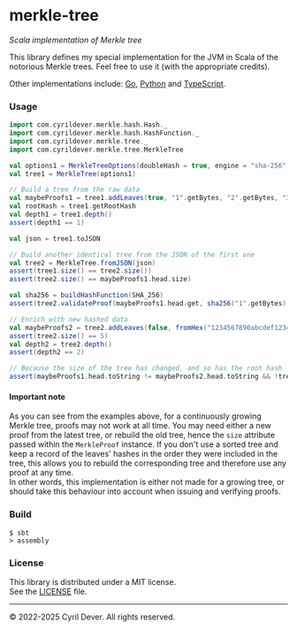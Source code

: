 # merkle-tree
_Scala implementation of Merkle tree_

This library defines my special implementation for the JVM in Scala of the notorious Merkle trees. Feel free to use it (with the appropriate credits).

Other implementations include: [Go](../go/README.md), [Python](../py/README.md) and [TypeScript](../ts/README.md).

### Usage

```scala
import com.cyrildever.merkle.hash.Hash._
import com.cyrildever.merkle.hash.HashFunction._
import com.cyrildever.merkle.tree._
import com.cyrildever.merkle.tree.MerkleTree

val options1 = MerkleTreeOptions(doubleHash = true, engine = "sha-256", sort = true)
val tree1 = MerkleTree(options1)

// Build a tree from the raw data
val maybeProofs1 = tree1.addLeaves(true, "1".getBytes, "2".getBytes, "3".getBytes)
val rootHash = tree1.getRootHash
val depth1 = tree1.depth()
assert(depth1 == 1)

val json = tree1.toJSON

// Build another identical tree from the JSON of the first one
val tree2 = MerkleTree.fromJSON(json)
assert(tree1.size() == tree2.size())
assert(tree2.size() == maybeProofs1.head.size)

val sha256 = buildHashFunction(SHA_256)
assert(tree2.validateProof(maybeProofs1.head.get, sha256("1".getBytes), rootHash))

// Enrich with new hashed data
val maybeProofs2 = tree2.addLeaves(false, fromHex("1234567890abcdef1234567890abcdef1234567890abcdef1234567890abcdef"), fromHex("abcdef0123456789abcdef0123456789abcdef0123456789abcdef0123456789"))
assert(tree2.size() == 5)
val depth2 = tree2.depth()
assert(depth2 == 2)

// Because the size of the tree has changed, and so has the root hash
assert(maybeProofs1.head.toString != maybeProofs2.head.toString && !tree2.validateProof(maybeProofs1.head, sha256("1".getBytes), rootHash))
```

#### Important note

As you can see from the examples above, for a continuously growing Merkle tree, proofs may not work at all time. 
You may need either a new proof from the latest tree, or rebuild the old tree, hence the `size` attribute passed within the `MerkleProof` instance. 
If you don't use a sorted tree and keep a record of the leaves' hashes in the order they were included in the tree, this allows you to rebuild the corresponding tree and therefore use any proof at any time. \
In other words, this implementation is either not made for a growing tree, or should take this behaviour into account when issuing and verifying proofs.


### Build

```console
$ sbt
> assembly
```


### License

This library is distributed under a MIT license. \
See the [LICENSE](../../LICENSE) file.


<hr />
&copy; 2022-2025 Cyril Dever. All rights reserved.